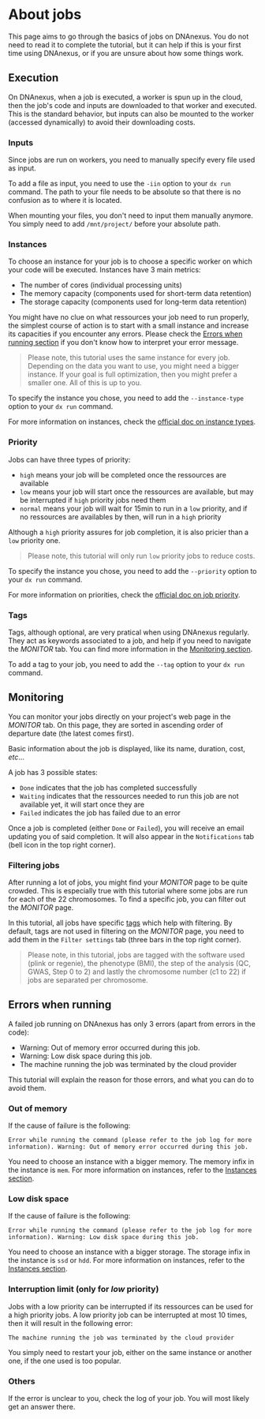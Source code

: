 # About jobs

This page aims to go through the basics of jobs on DNAnexus. You do not need to read it to complete the tutorial, but it can help if this is your first time using DNAnexus, or if you are unsure about how some things work.

## Execution

On DNAnexus, when a job is executed, a worker is spun up in the cloud, then the job's code and inputs are downloaded to that worker and executed. This is the standard behavior, but inputs can also be mounted to the worker (accessed dynamically) to avoid their downloading costs.

### Inputs

Since jobs are run on workers, you need to manually specify every file used as input.

To add a file as input, you need to use the `-iin` option to your `dx run` command. The path to your file needs to be absolute so that there is no confusion as to where it is located.

When mounting your files, you don't need to input them manually anymore. You simply need to add `/mnt/project/` before your absolute path.

### Instances

To choose an instance for your job is to choose a specific worker on which your code will be executed.
Instances have 3 main metrics:

* The number of cores (individual processing units)
* The memory capacity (components used for short-term data retention)
* The storage capacity (components used for long-term data retention)

You might have no clue on what ressources your job need to run properly, the simplest course of action is to start with a small instance and increase its capacities if you encounter any errors. Please check the [Errors when running section](#errors-when-running) if you don't know how to interpret your error message.

> Please note, this tutorial uses the same instance for every job. Depending on the data you want to use, you might need a bigger instance. If your goal is full optimization, then you might prefer a smaller one. All of this is up to you.

To specify the instance you chose, you need to add the `--instance-type` option to your `dx run` command.

For more information on instances, check the [official doc on instance types](https://documentation.dnanexus.com/developer/api/running-analyses/instance-types).

### Priority

Jobs can have three types of priority:

* `high` means your job will be completed once the ressources are available
* `low` means your job will start once the ressources are available, but may be interrupted if `high` priority jobs need them
* `normal` means your job will wait for 15min to run in a `low` priority, and if no ressources are availables by then, will run in a `high` priority

Although a `high` priority assures for job completion, it is also pricier than a `low` priority one.

> Please note, this tutorial will only run `low` priority jobs to reduce costs.

To specify the instance you chose, you need to add the `--priority` option to your `dx run` command.

For more information on priorities, check the [official doc on job priority](https://dnanexus.gitbook.io/uk-biobank-rap/working-on-the-research-analysis-platform/managing-jobs/managing-job-priority).

### Tags

Tags, although optional, are very pratical when using DNAnexus regularly.
They act as keywords associated to a job, and help if you need to navigate the *MONITOR* tab. You can find more information in the [Monitoring section](#monitoring).

To add a tag to your job, you need to add the `--tag` option to your `dx run` command.

## Monitoring

You can monitor your jobs directly on your project's web page in the *MONITOR* tab.
On this page, they are sorted in ascending order of departure date (the latest comes first).

Basic information about the job is displayed, like its name, duration, cost, *etc*...

A job has 3 possible states:

* `Done` indicates that the job has completed successfully
* `Waiting` indicates that the ressources needed to run this job are not available yet, it will start once they are
* `Failed` indicates the job has failed due to an error

Once a job is completed (either `Done` or `Failed`), you will receive an email updating you of said completion.
It will also appear in the `Notifications` tab (bell icon in the top right corner).

### Filtering jobs

After running a lot of jobs, you might find your *MONITOR* page to be quite crowded. This is especially true with this tutorial where some jobs are run for each of the 22 chromosomes. To find a specific job, you can filter out the *MONITOR* page.

In this tutorial, all jobs have specific [tags](#tags) which help with filtering.
By default, tags are not used in filtering on the *MONITOR* page, you need to add them in the `Filter settings` tab (three bars in the top right corner).

> Please note, in this tutorial, jobs are tagged with the software used (plink or regenie), the phenotype (BMI), the step of the analysis (QC, GWAS, Step 0 to 2) and lastly the chromosome number (c1 to 22) if jobs are separated per chromosome.

## Errors when running

A failed job running on DNAnexus has only 3 errors (apart from errors in the code):

* Warning: Out of memory error occurred during this job.
* Warning: Low disk space during this job.
* The machine running the job was terminated by the cloud provider

This tutorial will explain the reason for those errors, and what you can do to avoid them.

### Out of memory

If the cause of failure is the following:

```text
Error while running the command (please refer to the job log for more information). Warning: Out of memory error occurred during this job.
```

You need to choose an instance with a bigger memory. The memory infix in the instance is `mem`. For more information on instances, refer to the [Instances section](#instances).

### Low disk space

If the cause of failure is the following:

```text
Error while running the command (please refer to the job log for more information). Warning: Low disk space during this job.
```

You need to choose an instance with a bigger storage. The storage infix in the instance is `ssd` or `hdd`. For more information on instances, refer to the [Instances section](#instances).

### Interruption limit (only for *low* priority)

Jobs with a low priority can be interrupted if its ressources can be used for a high priority jobs. A low priority job can be interrupted at most 10 times, then it will result in the following error:

```text
The machine running the job was terminated by the cloud provider
```

You simply need to restart your job, either on the same instance or another one, if the one used is too popular.

### Others

If the error is unclear to you, check the log of your job. You will most likely get an answer there.